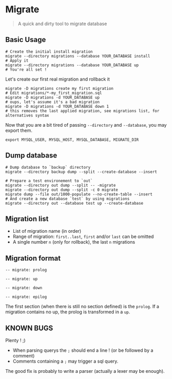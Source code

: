  Migrate
========

> A quick and dirty tool to migrate database


## Basic Usage

```
# Create the initial install migration
migrate --directory migrations --database YOUR_DATABASE install
# Apply it
migrate --directory migrations --database YOUR_DATABASE up
# You're all set !
```

Let's create our first real migration and rollback it

```
migrate -D migrations create my first migration
# Edit migrations/*-my_first_migration.sql
migrate -D migrations -d YOUR_DATABASE up
# oups, let's assume it's a bad migration
migrate -D migrations -d YOUR_DATABASE down 1
# this removes the last applied migration, see migrations list, for alternatives syntax
```

Now that you are a bit tired of passing `--directory` and `--database`, you may
export them.

```
export MYSQL_USER, MYSQL_HOST, MYSQL_DATABASE, MIGRATE_DIR
```

## Dump database

```
# Dump database to `backup` directory
migrate --directory backup dump --split --create-database --insert

# Prepare a test environement to `out`
migrate --directory out dump --split -- -migrate
migrate --directory out dump --split -c 0 migrate
migrate dump --file out/1000-populate --no-create-table --insert
# And create a new database `test` by using migrations
migrate --directory out --database test up --create-database
```

## Migration list

- List of migration name (in order)
- Range of migration: `first..last`, `first` and/or `last` can be omitted
- A single number `n` (only for rollback), the last `n` migrations


## Migration format

```
-- migrate: prolog

-- migrate: up

-- migrate: down

-- migrate: epilog
```

The first section (when there is still no section defined) is the `prolog`.
If a migration contains no up, the prolog is transformed in a `up`.

## KNOWN BUGS

Plenty ! ;)

-  When parsing querys the `;` should end a line ! (or be followed
    by a comment)
- Comments containing a `;` may trigger a sql query.

The good fix is probably to write a parser (actually a lexer may be enough).
